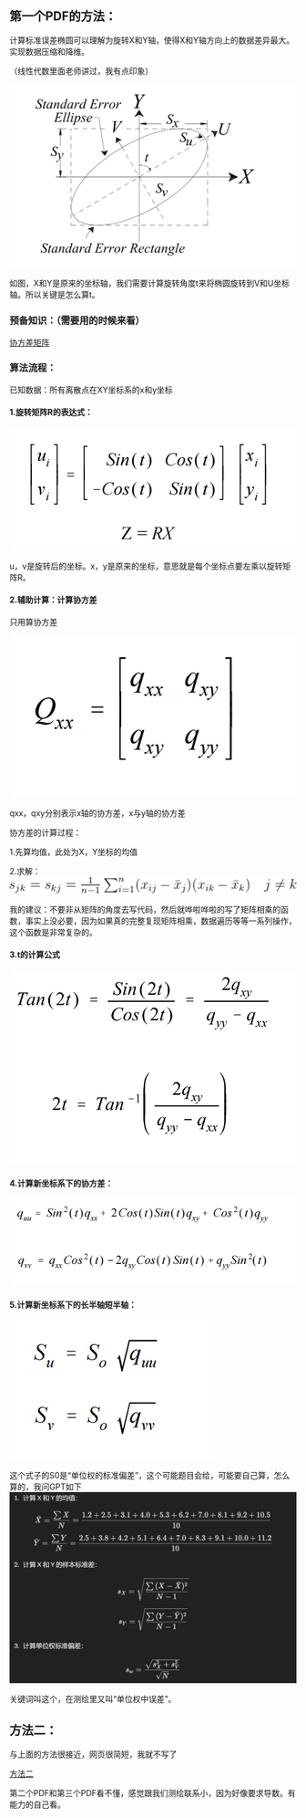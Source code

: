 ## 第一个PDF的方法：

计算标准误差椭圆可以理解为旋转X和Y轴，使得X和Y轴方向上的数据差异最大。实现数据压缩和降维。

（线性代数里面老师讲过，我有点印象）

![71627479873](标准误差椭圆.assets\1716274798731.png)

如图，X和Y是原来的坐标轴，我们需要计算旋转角度t来将椭圆旋转到V和U坐标轴。所以关键是怎么算t。



### 预备知识：（需要用的时候来看）

[协方差矩阵](https://blog.csdn.net/forest_LL/article/details/135288260)

### 算法流程：

已知数据：所有离散点在XY坐标系的x和y坐标

#### 1.旋转矩阵R的表达式：

![71627545537](标准误差椭圆.assets\1716275455373.png)

u，v是旋转后的坐标。x，y是原来的坐标，意思就是每个坐标点要左乘以旋转矩阵R。

#### 2.辅助计算：计算协方差

只用算协方差

![71627855814](标准误差椭圆.assets\1716278558141.png)

qxx，qxy分别表示x轴的协方差，x与y轴的协方差

协方差的计算过程：

1.先算均值，此处为X，Y坐标的均值

2.求解：![71629515566](标准误差椭圆.assets\1716295155667.png)

我的建议：不要非从矩阵的角度去写代码，然后就哗啦哗啦的写了矩阵相乘的函数，事实上没必要，因为如果真的完整复现矩阵相乘，数据遍历等等一系列操作，这个函数是非常复杂的。

#### 3.t的计算公式

![71627862093](标准误差椭圆.assets\1716278620937.png)

#### 4.计算新坐标系下的协方差：

![71629339428](标准误差椭圆.assets\1716293394284.png)

#### 5.计算新坐标系下的长半轴短半轴：

![71629352937](标准误差椭圆.assets\1716293529376.png)

这个式子的S0是“单位权的标准偏差”，这个可能题目会给，可能要自己算，怎么算的，我问GPT如下![71629680406](标准误差椭圆.assets\1716296804066.png)

关键词叫这个，在测绘里又叫“单位权中误差”。

## 方法二：

与上面的方法很接近，网页很简短，我就不写了

[方法二](https://help.autodesk.com/view/CIV3D/2024/CHS/?guid=GUID-7EDBB01A-B41C-405A-BBA8-A12E01F4C303)



第二个PDF和第三个PDF看不懂，感觉跟我们测绘联系小，因为好像要求导数。有能力的自己看。